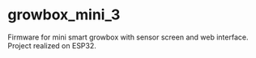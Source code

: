 # growbox_mini_3
 Firmware for mini smart growbox with sensor screen and web interface. Project realized on ESP32.
